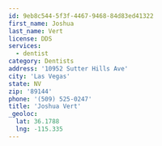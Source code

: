 ```yaml
---
id: 9eb8c544-5f3f-4467-9468-84d83ed41322
first_name: Joshua
last_name: Vert
license: DDS
services:
  - dentist
category: Dentists
address: '10952 Sutter Hills Ave'
city: 'Las Vegas'
state: NV
zip: '89144'
phone: '(509) 525-0247'
title: 'Joshua Vert'
_geoloc:
  lat: 36.1788
  lng: -115.335
---
```

